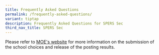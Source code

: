 ```yaml
---
title: Frequently Asked Questions
permalink: /frequently-asked-questions/
variant: tiptap
description: Frequently Asked Questions for SPERS Sec
third_nav_title: SPERS Sec
---
```

<p>Please refer to <a href="https://www.moe.gov.sg/returning-singaporeans/secondary/spers" rel="noopener noreferrer nofollow" target="_blank"><u>MOE's website</u></a> for
more information on the submission of the school choices and release of
the posting results.</p>
